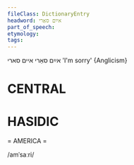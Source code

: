```yaml
---
fileClass: DictionaryEntry
headword: אײַם סאַרי
part_of_speech: 
etymology: 
tags: 
---
```

אײַם סאַרי
איים סארי
'I'm sorry'
{Anglicism}

CENTRAL
========

HASIDIC
=======
= AMERICA = 

/amˈsaːri/